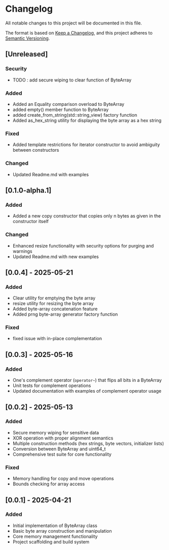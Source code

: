 # Changelog
All notable changes to this project will be documented in this file.

The format is based on [Keep a Changelog](https://keepachangelog.com/en/1.0.0/),
and this project adheres to [Semantic Versioning](https://semver.org/spec/v2.0.0.html).

## [Unreleased]

### Security
- TODO : add secure wiping to clear function of ByteArray

### Added
- Added an Equality comparison overload to ByteArray
- added empty() member function to ByteArray
- added create_from_string(std::string_view) factory function
- Added as_hex_string utility for displaying the byte array as a hex string


### Fixed
- Added template restrictions for iterator constructor to avoid ambiguity between constructors

### Changed
- Updated Readme.md with examples



## [0.1.0-alpha.1]

### Added
- Added a new copy constructor that copies only n bytes as given in the constructor itself

### Changed
- Enhanced resize functionality with security options for purging and warnings
- Updated Readme.md with new examples


## [0.0.4] - 2025-05-21

### Added
- Clear utility for emptying the byte array
- resize utility for resizing the byte array
- Added byte-array concatenation feature
- Added prng byte-array generator factory function

### Fixed
- fixed issue with in-place complementation

## [0.0.3] - 2025-05-16

### Added
- One's complement operator (`operator~`) that flips all bits in a ByteArray
- Unit tests for complement operations
- Updated documentation with examples of complement operator usage

## [0.0.2] - 2025-05-13

### Added
- Secure memory wiping for sensitive data
- XOR operation with proper alignment semantics
- Multiple construction methods (hex strings, byte vectors, initializer lists)
- Conversion between ByteArray and uint64_t
- Comprehensive test suite for core functionality

### Fixed
- Memory handling for copy and move operations
- Bounds checking for array access

## [0.0.1] - 2025-04-21

### Added
- Initial implementation of ByteArray class
- Basic byte array construction and manipulation
- Core memory management functionality
- Project scaffolding and build system